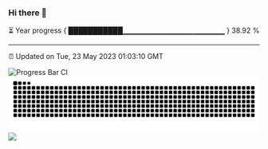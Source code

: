 ### Hi there 👋

⏳ Year progress { ███████████▁▁▁▁▁▁▁▁▁▁▁▁▁▁▁▁▁▁▁ } 38.92 %

---

⏰ Updated on Tue, 23 May 2023 01:03:10 GMT

![Progress Bar CI](https://github.com/liununu/liununu/workflows/Progress%20Bar%20CI/badge.svg)![](https://raw.githubusercontent.com/L1cardo/L1cardo/main/assets/github-contribution-grid-snake.svg)![](https://raw.githubusercontent.com/seesaws/seesaws/main/assets/github-contribution-grid-snake.svg)
